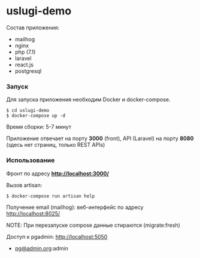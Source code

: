 # uslugi-demo

Состав приложения:
  - mailhog
  - nginx
  - php (7.1)
  - laravel
  - react.js
  - postgresql

### Запуск

Для запуска приложения необходим Docker и docker-compose.

    $ cd uslugi-demo
    $ docker-compose up -d

Время сборки: 5-7 минут

Приложение отвечает на порту **3000** (front),
API (Laravel) на порту **8080** (здесь нет страниц, только REST APIs)

### Использование

Фронт по адресу **[http://localhost:3000/](http://localhost:3000/)**

Вызов artisan:

    $ docker-compose run artisan help

Получение email (mailhog): веб-интерфейс по адресу [http://localhost:8025/](http://localhost:8025/)

NOTE: При перезапуске compose данные стираются (migrate:fresh)

Доступ к pgadmin: [http://localhost:5050](http://localhost:5050)
- pg@admin.org:admin
